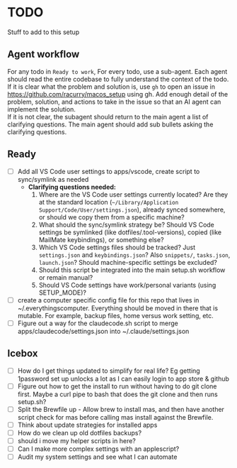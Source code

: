 
# TODO

Stuff to add to this setup

## Agent workflow

For any todo in `Ready to work`,  For every todo, use a sub-agent.  Each agent should read the entire codebase to fully understand the context of the todo.  If it is
  clear what the problem and solution is, use `gh` to open an issue in <https://github.com/racurry/macos_setup> using gh.  Add enough
  detail of the problem, solution, and actions to take in the issue so that an AI agent can implement the solution.
  \
  If it is not clear, the subagent should return to the main agent a list of clarifying questions.  The main agent should add sub
  bullets asking the clarifying questions.

## Ready

- [ ] Add all VS Code user settings to apps/vscode, create script to sync/symlink as needed
  - **Clarifying questions needed:**
    1. Where are the VS Code user settings currently located? Are they at the standard location (`~/Library/Application Support/Code/User/settings.json`), already synced somewhere, or should we copy them from a specific machine?
    2. What should the sync/symlink strategy be? Should VS Code settings be symlinked (like dotfiles/.tool-versions), copied (like MailMate keybindings), or something else?
    3. Which VS Code settings files should be tracked? Just `settings.json` and `keybindings.json`? Also `snippets/`, `tasks.json`, `launch.json`? Should machine-specific settings be excluded?
    4. Should this script be integrated into the main setup.sh workflow or remain manual?
    5. Should VS Code settings have work/personal variants (using SETUP_MODE)?
- [ ] create a computer specific config file for this repo that lives in ~/.everythingscomputer. Everything should be moved in there that is mutable. For example, backup files, home versus work setting, etc.
- [ ] Figure out a way for the claudecode.sh script to merge apps/claudecode/settings.json into ~/.claude/settings.json

## Icebox

- [ ] How do I get things updated to simplify for real life?  Eg getting 1password set up unlocks a lot as I can easily login to app store & github
- [ ] Figure out how to get the install to run without having to do git clone first.  Maybe a curl pipe to bash that does the git clone and then runs setup.sh?
- [ ] Split the Brewfile up - Allow brew to install mas, and then have another script check for mas before calling mas install against the Brewfile.
- [ ] Think about update strategies for installed apps
- [ ] How do we clean up old dotfiles backups?
- [ ] should i move my helper scripts in here?
- [ ] Can I make more complex settings with an applescript?
- [ ] Audit my system settings and see what I can automate
